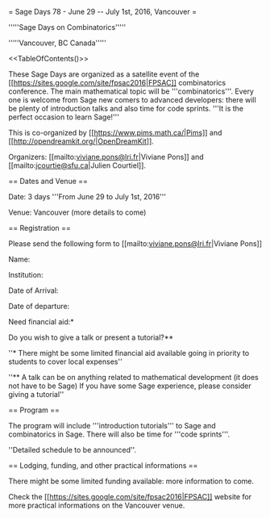 = Sage Days 78 - June 29 -- July 1st, 2016, Vancouver =

'''''Sage Days on Combinatorics'''''

'''''Vancouver, BC Canada'''''

<<TableOfContents()>>

These Sage Days are organized as a satellite event of the [[https://sites.google.com/site/fpsac2016|FPSAC]] combinatorics conference. The main mathematical topic will be '''combinatorics'''. Every one is welcome from Sage new comers to advanced developers: there will be plenty of introduction talks and also time for code sprints. '''It is the perfect occasion to learn Sage!'''

This is co-organized by [[https://www.pims.math.ca/|Pims]] and [[http://opendreamkit.org/|OpenDreamKit]].

Organizers: [[mailto:viviane.pons@lri.fr|Viviane Pons]] and [[mailto:jcourtie@sfu.ca|Julien Courtiel]]. 

== Dates and Venue ==

Date: 3 days '''From June 29 to July 1st, 2016'''

Venue: Vancouver (more details to come)

== Registration ==

Please send the following form to [[mailto:viviane.pons@lri.fr|Viviane Pons]]

Name:

Institution:

Date of Arrival:

Date of departure:

Need financial aid:*

Do you wish to give a talk or present a tutorial?**

''* There might be some limited financial aid available going in priority to students to cover local expenses''

''** A talk can be on anything related to mathematical development (it does not have to be Sage)
If you have some Sage experience, please consider giving a tutorial''

== Program ==

The program will include '''introduction tutorials''' to Sage and combinatorics in Sage. There will also be time for '''code sprints'''.

''Detailed schedule to be announced''. 

== Lodging, funding, and other practical informations ==

There might be some limited funding available: more information to come.

Check the [[https://sites.google.com/site/fpsac2016|FPSAC]] website for more practical informations on the Vancouver venue.

